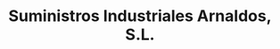 ---
title: "Suministros Industriales Arnaldos, S.L."
url: /las-torres-de-cotillas/suministros-industriales-arnaldos-s-l/
shop: hardware
---